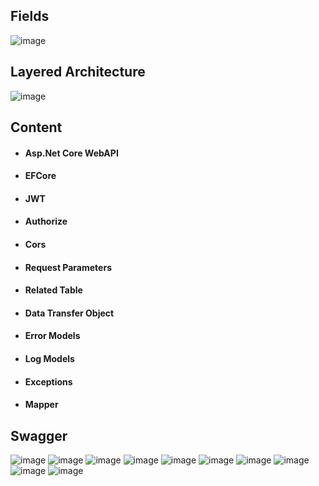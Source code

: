 ## Fields
![image](https://github.com/omer-poyraz/NorthAPI/assets/56772494/d44da89c-74ac-4ca1-b053-3c5ff729f932)


## Layered Architecture
![image](https://github.com/omer-poyraz/NorthAPI/assets/56772494/4df2c9e2-9e52-46ef-acff-e11c9628a50c)


## Content
- #### Asp.Net Core WebAPI
- #### EFCore
- #### JWT
- #### Authorize
- #### Cors
- #### Request Parameters
- #### Related Table
- #### Data Transfer Object
- #### Error Models
- #### Log Models
- #### Exceptions
- #### Mapper

## Swagger
![image](https://github.com/omer-poyraz/NorthAPI/assets/56772494/92f36b06-037d-43e9-a57a-44fa428d3123)
![image](https://github.com/omer-poyraz/NorthAPI/assets/56772494/68290c01-414d-4268-8383-40bf5a1a12be)
![image](https://github.com/omer-poyraz/NorthAPI/assets/56772494/b89f176b-64b4-4d83-b9e2-ea296381066d)
![image](https://github.com/omer-poyraz/NorthAPI/assets/56772494/4fd8dc52-3b8c-46db-a4bb-90ca2fa1d2bc)
![image](https://github.com/omer-poyraz/NorthAPI/assets/56772494/14c41d3e-8b8d-48e6-a840-82ecd5e7bea6)
![image](https://github.com/omer-poyraz/NorthAPI/assets/56772494/c5293a5f-30c5-44f4-9f11-c6ff50c1e915)
![image](https://github.com/omer-poyraz/NorthAPI/assets/56772494/efed4ee5-5a5f-4f56-937a-4695199dcd6c)
![image](https://github.com/omer-poyraz/NorthAPI/assets/56772494/1d74d00d-5461-43c4-8257-e1198822daee)
![image](https://github.com/omer-poyraz/NorthAPI/assets/56772494/fde544fd-182a-4362-9a2b-9db52cd50c5a)
![image](https://github.com/omer-poyraz/NorthAPI/assets/56772494/bd260f1d-9146-44ef-b34e-cac98814ccd3)


